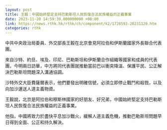 ```yaml
---
layout: post
title: 王毅：中國始終堅定支持巴勒斯坦人民恢復合法民族權益的正義事業
date: 2023-11-20 14:59:39.000000000 +08:00
link: https://news.rthk.hk/rthk/ch/component/k2/1728593-20231120.htm
categories: rthk
---
```


中共中央政治局委員、外交部長王毅在北京會見阿拉伯和伊斯蘭國家外長聯合代表團。

來自沙特、約旦、埃及、印尼、巴勒斯坦和伊斯蘭合作組織等國家和成員的代表團，今明兩日訪華，中方將同代表團就推動當前巴以衝突降溫、保護平民、公正解決巴勒斯坦問題深入溝通協調。

沙特外交大臣費薩爾表示，他們要發出明確信號，必須立即停止戰鬥和殺戮，以及向加沙運送人道主義物資。

王毅說，北京是阿拉伯和穆斯林國家的好朋友、好兄弟，中國始終堅定支持巴勒斯坦人民恢復合法民族權益的正義事業。

他指，中國將致力於盡快平息加沙戰火，緩解人道主義危機，推動巴勒斯坦問題早日得到全面、公正和持久解決。
